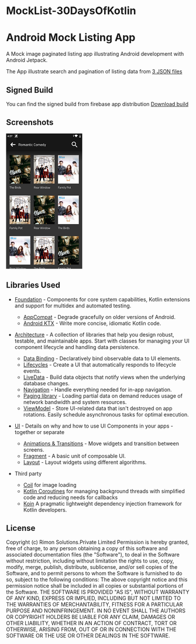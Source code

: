 # MockList-30DaysOfKotlin
Android Mock Listing App
========================
A Mock image paginated listing app illustrating Android development with Android Jetpack.

The App illustrate search and pagination of listing data from [3 JSON files](app/src/main/assets)

Signed Build
 ------------
 You can find the signed build from firebase app distribution
 [Download build](https://appdistribution.firebase.dev/i/102fbefa21399246)

Screenshots
-----------
![image](screenshort.png "A paginated list of images")

Libraries Used
--------------
* [Foundation][0] - Components for core system capabilities, Kotlin extensions and support for
  multidex and automated testing.
  * [AppCompat][1] - Degrade gracefully on older versions of Android.
  * [Android KTX][2] - Write more concise, idiomatic Kotlin code.
* [Architecture][10] - A collection of libraries that help you design robust, testable, and
  maintainable apps. Start with classes for managing your UI component lifecycle and handling data
  persistence.
  * [Data Binding][11] - Declaratively bind observable data to UI elements.
  * [Lifecycles][12] - Create a UI that automatically responds to lifecycle events.
  * [LiveData][13] - Build data objects that notify views when the underlying database changes.
  * [Navigation][14] - Handle everything needed for in-app navigation.
  * [Paging library][16] -  Loading partial data on demand reduces usage of network bandwidth and system resources.
  * [ViewModel][17] - Store UI-related data that isn't destroyed on app rotations. Easily schedule
     asynchronous tasks for optimal execution.
* [UI][30] - Details on why and how to use UI Components in your apps - together or separate
  * [Animations & Transitions][31] - Move widgets and transition between screens.
  * [Fragment][34] - A basic unit of composable UI.
  * [Layout][35] - Layout widgets using different algorithms.
* Third party
  * [Coil][90] for image loading
  * [Kotlin Coroutines][91] for managing background threads with simplified code and reducing needs for callbacks
  * [Koin][92] A pragmatic lightweight dependency injection framework for Kotlin developers.
  
  [0]: https://developer.android.com/jetpack/components
  [1]: https://developer.android.com/topic/libraries/support-library/packages#v7-appcompat
  [2]: https://developer.android.com/kotlin/ktx
  [10]: https://developer.android.com/jetpack/arch/
  [11]: https://developer.android.com/topic/libraries/data-binding/
  [12]: https://developer.android.com/topic/libraries/architecture/lifecycle
  [13]: https://developer.android.com/topic/libraries/architecture/livedata
  [14]: https://developer.android.com/topic/libraries/architecture/navigation/
  [16]: https://developer.android.com/topic/libraries/architecture/paging
  [17]: https://developer.android.com/topic/libraries/architecture/viewmodel
  [18]: https://developer.android.com/topic/libraries/architecture/workmanager
  [30]: https://developer.android.com/guide/topics/ui
  [31]: https://developer.android.com/training/animation/
  [34]: https://developer.android.com/guide/components/fragments
  [35]: https://developer.android.com/guide/topics/ui/declaring-layout
  [90]: https://github.com/coil-kt/coil
  [91]: https://kotlinlang.org/docs/reference/coroutines-overview.html
  [92]: https://github.com/InsertKoinIO/koin

 

License
-------
Copyright (c) Rimon Solutions.Private Limited
Permission is hereby granted, free of charge, to any person obtaining a copy of this software and associated documentation files (the "Software"), to deal in the Software without restriction, including without limitation the rights to use, copy, modify, merge, publish, distribute, sublicense, and/or sell copies of the Software, and to permit persons to whom the Software is furnished to do so, subject to the following conditions:
The above copyright notice and this permission notice shall be included in all copies or substantial portions of the Software.
THE SOFTWARE IS PROVIDED "AS IS", WITHOUT WARRANTY OF ANY KIND, EXPRESS OR IMPLIED, INCLUDING BUT NOT LIMITED TO THE WARRANTIES OF MERCHANTABILITY, FITNESS FOR A PARTICULAR PURPOSE AND NONINFRINGEMENT. IN NO EVENT SHALL THE AUTHORS OR COPYRIGHT HOLDERS BE LIABLE FOR ANY CLAIM, DAMAGES OR OTHER LIABILITY, WHETHER IN AN ACTION OF CONTRACT, TORT OR OTHERWISE, ARISING FROM, OUT OF OR IN CONNECTION WITH THE SOFTWARE OR THE USE OR OTHER DEALINGS IN THE SOFTWARE.

